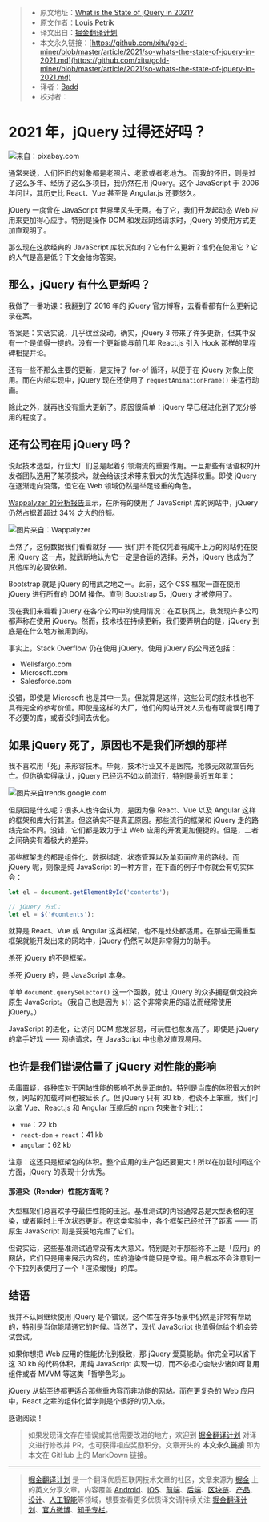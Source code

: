 > * 原文地址：[What is the State of jQuery in 2021?](https://javascript.plainenglish.io/jquery-7be2b63d720e)
> * 原文作者：[Louis Petrik](https://medium.com/@louispetrik)
> * 译文出自：[掘金翻译计划](https://github.com/xitu/gold-miner)
> * 本文永久链接：[https://github.com/xitu/gold-miner/blob/master/article/2021/so-whats-the-state-of-jquery-in-2021.md](https://github.com/xitu/gold-miner/blob/master/article/2021/so-whats-the-state-of-jquery-in-2021.md)
> * 译者：[Badd](https://juejin.cn/user/1134351730353207)
> * 校对者：

# 2021 年，jQuery 过得还好吗？

![来自：[pixabay.com](https://pixabay.com/de/photos/technologie-computer-code-1283624/)](https://cdn-images-1.medium.com/max/3840/1*Tc90FhOr8U4x04kzqguVuA.jpeg)

通常来说，人们怀旧的对象都是老照片、老歌或者老地方。
而我的怀旧，则是过了这么多年、经历了这么多项目，我仍然在用 jQuery。这个 JavaScript 于 2006 年问世，其历史比 React、Vue 甚至是 Angular.js 还要悠久。

jQuery 一度曾在 JavaScript 世界里风头无两。有了它，我们开发起动态 Web 应用来更加得心应手。特别是操作 DOM 和发起网络请求时，jQuery 的使用方式更加直观明了。

那么现在这款经典的 JavaScript 库状况如何？它有什么更新？谁仍在使用它？它的人气是高是低？下文会给你答案。

## 那么，jQuery 有什么更新吗？

我做了一番功课：我翻到了 2016 年的 jQuery 官方博客，去看看都有什么更新记录在案。

答案是：实话实说，几乎纹丝没动。确实，jQuery 3 带来了许多更新，但其中没有一个是值得一提的。没有一个更新能与前几年 React.js 引入 Hook 那样的里程碑相提并论。

还有一些不那么主要的更新，是支持了 for-of 循环，以便于在 jQuery 对象上使用。而在内部实现中，jQuery 现在还使用了 `requestAnimationFrame()` 来运行动画。

除此之外，就再也没有重大更新了。原因很简单：jQuery 早已经进化到了充分够用的程度了。

## 还有公司在用 jQuery 吗？

说起技术选型，行业大厂们总是起着引领潮流的重要作用。一旦那些有话语权的开发者团队选用了某项技术，就会给该技术带来很大的优先选择权重。即使 jQuery 在逐渐走向没落，但它在 Web 领域仍然是举足轻重的角色。

[Wappalyzer 的分析报告](https://www.wappalyzer.com/technologies/javascript-libraries)显示，在所有的使用了 JavaScript 库的网站中，jQuery 仍然占据着超过 34% 之大的份额。

![图片来自：[Wappalyzer](https://www.wappalyzer.com/technologies/javascript-libraries)](https://cdn-images-1.medium.com/max/2410/1*TOg5oguzp81TxE6AWYNk0w.png)

当然了，这份数据我们看看就好 —— 我们并不能仅凭着有成千上万的网站仍在使用 jQuery 这一点，就武断地认为它一定是合适的选择。另外，jQuery 也成为了其他库的必要依赖。

Bootstrap 就是 jQuery 的用武之地之一。此前，这个 CSS 框架一直在使用 jQuery 进行所有的 DOM 操作。直到 Bootstrap 5，jQuery 才被停用了。

现在我们来看看 jQuery 在各个公司中的使用情况：在互联网上，我发现许多公司都声称在使用 jQuery。然而，技术栈在持续更新，我们要弄明白的是，jQuery 到底是在什么地方被用到的。

事实上，Stack Overflow 仍在使用 jQuery。使用 jQuery 的公司还包括：

* Wellsfargo.com
* Microsoft.com
* Salesforce.com

没错，即使是 Microsoft 也是其中一员。但就算是这样，这些公司的技术栈也不具有完全的参考价值。即使是这样的大厂，他们的网站开发人员也有可能误引用了不必要的库，或者没时间去优化。

## 如果 jQuery 死了，原因也不是我们所想的那样

我不喜欢用「死」来形容技术。毕竟，技术行业又不是医院，抢救无效就宣告死亡。但你确实得承认，jQuery 已经远不如以前流行，特别是最近五年里：

![图片来自[trends.google.com](https://trends.google.de/trends/explore?date=today%205-y&q=jquery)](https://cdn-images-1.medium.com/max/2306/1*Avjfb5ifyoBK0FGVccZ5Yw.png)

但原因是什么呢？很多人也许会认为，是因为像 React、Vue 以及 Angular 这样的框架和库大行其道。但这确实不是真正原因。那些流行的框架和 jQuery 走的路线完全不同。没错，它们都是致力于让 Web 应用的开发更加便捷的。但是，二者之间确实有着极大的差异。

那些框架走的都是组件化、数据绑定、状态管理以及单页面应用的路线。而 jQuery 呢，则像是纯 JavaScript 的一种方言，在下面的例子中你就会有切实体会：

```js
let el = document.getElementById('contents'); 

// jQuery 方式：
let el = $('#contents');
```

就算是 React、Vue 或 Angular 这类框架，也不是处处都适用。在那些无需重型框架就能开发出来的网站中，jQuery 仍然可以是非常得力的助手。

杀死 jQuery 的不是框架。

杀死 jQuery 的，是 JavaScript 本身。

单单 `document.querySelector()` 这一个函数，就让 jQuery 的众多拥趸倒戈投奔原生 JavaScript。（我自己也是因为 `$()` 这个非常实用的语法而经常使用 jQuery。）

JavaScript 的进化，让访问 DOM 愈发容易，可玩性也愈发高了。即使是 jQuery 的拿手好戏 —— 网络请求，在 JavaScript 中也愈发直观易用。

## 也许是我们错误估量了 jQuery 对性能的影响

毋庸置疑，各种库对于网站性能的影响不总是正向的。特别是当库的体积很大的时候，网站的加载时间也被延长了。但 jQuery 只有 30 kb，也谈不上笨重。我们可以拿 Vue、React.js 和 Angular 压缩后的 npm 包来做个对比：

* `vue`：22 kb
* `react-dom` + `react`：41 kb
* `angular`：62 kb

注意：这还只是框架包的体积。整个应用的生产包还要更大！所以在加载时间这个方面，jQuery 的表现十分优秀。

#### 那渲染（Render）性能方面呢？

大型框架们总喜欢争夺最佳性能的王冠。基准测试的内容通常总是大型表格的渲染，或者瞬时上千次状态更新。在这类实验中，各个框架已经拉开了距离 —— 而原生 JavaScript 则是妥妥地完虐了它们。

但说实话，这些基准测试通常没有太大意义。特别是对于那些称不上是「应用」的网站，它们只是用来展示内容的，库的渲染性能只是空谈。用户根本不会注意到一个下拉列表使用了一个「渲染缓慢」的库。

## 结语

我并不认同继续使用 jQuery 是个错误。这个库在许多场景中仍然是非常有帮助的，特别是当你能精通它的时候。当然了，现代 JavaScript 也值得你给个机会尝试尝试。

如果你想把 Web 应用的性能优化到极致，那 jQuery 爱莫能助。你完全可以省下这 30 kb 的代码体积，用纯 JavaScript 实现一切，而不必担心会缺少诸如可复用组件或者 MVVM 等这类「哲学色彩」。

jQuery 从始至终都更适合那些重内容而非功能的网站。而在更复杂的 Web 应用中，React 之辈的组件化哲学则是个很好的切入点。

感谢阅读！

> 如果发现译文存在错误或其他需要改进的地方，欢迎到 [掘金翻译计划](https://github.com/xitu/gold-miner) 对译文进行修改并 PR，也可获得相应奖励积分。文章开头的 **本文永久链接** 即为本文在 GitHub 上的 MarkDown 链接。

---

> [掘金翻译计划](https://github.com/xitu/gold-miner) 是一个翻译优质互联网技术文章的社区，文章来源为 [掘金](https://juejin.im) 上的英文分享文章。内容覆盖 [Android](https://github.com/xitu/gold-miner#android)、[iOS](https://github.com/xitu/gold-miner#ios)、[前端](https://github.com/xitu/gold-miner#前端)、[后端](https://github.com/xitu/gold-miner#后端)、[区块链](https://github.com/xitu/gold-miner#区块链)、[产品](https://github.com/xitu/gold-miner#产品)、[设计](https://github.com/xitu/gold-miner#设计)、[人工智能](https://github.com/xitu/gold-miner#人工智能)等领域，想要查看更多优质译文请持续关注 [掘金翻译计划](https://github.com/xitu/gold-miner)、[官方微博](http://weibo.com/juejinfanyi)、[知乎专栏](https://zhuanlan.zhihu.com/juejinfanyi)。
